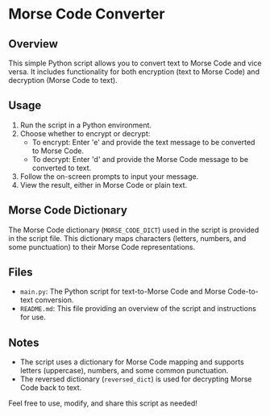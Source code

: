 # Morse Code Converter

## Overview
This simple Python script allows you to convert text to Morse Code and vice versa. It includes functionality for both encryption (text to Morse Code) and decryption (Morse Code to text).

## Usage
1. Run the script in a Python environment.
2. Choose whether to encrypt or decrypt:
    - To encrypt: Enter 'e' and provide the text message to be converted to Morse Code.
    - To decrypt: Enter 'd' and provide the Morse Code message to be converted to text.
3. Follow the on-screen prompts to input your message.
4. View the result, either in Morse Code or plain text.

## Morse Code Dictionary
The Morse Code dictionary (`MORSE_CODE_DICT`) used in the script is provided in the script file. This dictionary maps characters (letters, numbers, and some punctuation) to their Morse Code representations.

## Files
- `main.py`: The Python script for text-to-Morse Code and Morse Code-to-text conversion.
- `README.md`: This file providing an overview of the script and instructions for use.

## Notes
- The script uses a dictionary for Morse Code mapping and supports letters (uppercase), numbers, and some common punctuation.
- The reversed dictionary (`reversed_dict`) is used for decrypting Morse Code back to text.

Feel free to use, modify, and share this script as needed!
